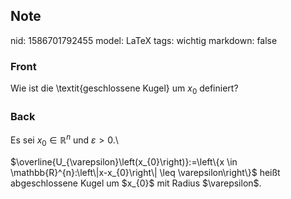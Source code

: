 ## Note
nid: 1586701792455
model: LaTeX
tags: wichtig
markdown: false

### Front
Wie ist die \textit{geschlossene Kugel} um $x_0$ definiert?

### Back
Es sei $x_{0} \in \mathbb{R}^{n}$ und $\varepsilon>0$.\\
<div>
  $\overline{U_{\varepsilon}\left(x_{0}\right)}:=\left\{x \in
  \mathbb{R}^{n}:\left\|x-x_{0}\right\| \leq \varepsilon\right\}$
  heißt abgeschlossene Kugel um $x_{0}$ mit Radius $\varepsilon$.
</div>
